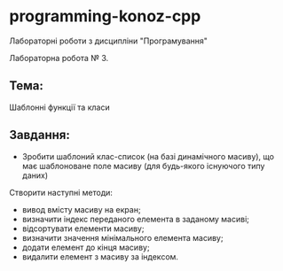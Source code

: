 # programming-konoz-cpp
Лабораторні роботи з дисципліни "Програмування"

Лабораторна робота № 3.

## Тема: 

Шаблонні функції та класи

## Завдання: 

* Зробити шаблоний клас-список (на базі динамічного масиву), що має шаблоноване поле масиву (для будь-якого існуючого типу даних)

Створити наступні методи:

* вивод вмісту масиву на екран;
* визначити індекс переданого елемента в заданому масиві;
* відсортувати елементи масиву;
* визначити значення мінімального елемента масиву;
* додати елемент до кінця масиву;
* видалити елемент з масиву за індексом.
